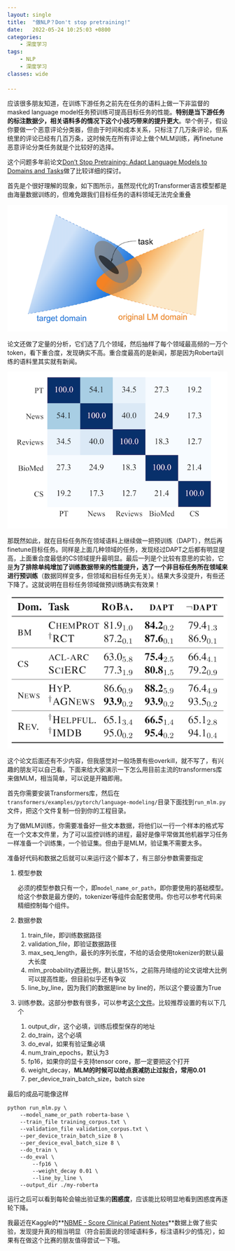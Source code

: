 ```yaml
---
layout: single
title:  "做NLP？Don't stop pretraining!"
date:   2022-05-24 10:25:03 +0800
categories: 
    - 深度学习
tags: 
    - NLP
    - 深度学习
classes: wide

---
```


应该很多朋友知道，在训练下游任务之前先在任务的语料上做一下非监督的masked language model任务预训练可提高目标任务的性能。**特别是当下游任务的标注数据少，相关语料多的情况下这个小技巧带来的提升更大**。举个例子，假设你要做一个恶意评论分类器，但由于时间和成本关系，只标注了几万条评论，但系统里的评论已经有几百万条，这时候先在所有评论上做个MLM训练，再finetune恶意评论分类任务就是个比较好的选择。

这个问题多年前论文[Don’t Stop Pretraining: Adapt Language Models to Domains and Tasks](https://arxiv.org/pdf/2004.10964.pdf)做了比较详细的探讨。

首先是个很好理解的现象，如下图所示，虽然现代化的Transformer语言模型都是由海量数据训练的，但难免跟我们目标任务的语料领域无法完全重叠

![目标域与预训练语言模型的领域往往不完全重合](/assets/mlm/Untitled.png)


论文还做了定量的分析，它们选了几个领域，然后抽样了每个领域最高频的一万个token，看下重合度，发现确实不高。重合度最高的是新闻，那是因为Roberta训练的语料里其实就有新闻。

![领域间最高频token的重合度](/assets/mlm/Untitled%201.png)


那既然如此，就在目标任务所在领域语料上继续做一把预训练（DAPT），然后再finetune目标任务。同样是上面几种领域的任务，发现经过DAPT之后都有明显提高，上面重合度最低的CS领域提升最明显。最后一列是个比较有意思的实验，它是**为了排除单纯增加了训练数据带来的性能提升，选了一个非目标任务所在领域来进行预训练**（数据同样变多，但领域和目标任务无关）。结果大多没提升，有些还下降了。这就说明在目标任务领域做预训练确实有效果！

![经过领域语料进一步预训练后，模型在目标任务上都有明显提升](/assets/mlm/Untitled%202.png)


这个论文后面还有不少内容，但我感觉对一般场景有些overkill，就不写了，有兴趣的朋友可以自己看。下面来给大家演示一下怎么用目前主流的transformers库来做MLM，相当简单，可以说是开箱即用。

首先你需要安装Transformers库，然后在`transformers/examples/pytorch/language-modeling/`目录下面找到`run_mlm.py`文件，把这个文件复制一份到你的工程目录。

为了做MLM训练，你需要准备好一些文本数据，将他们以一行一个样本的格式写在一个文本文件里，为了可以监控训练的进程，最好是像平常做其他机器学习任务一样准备一个训练集，一个验证集。但由于是MLM，验证集不需要太多。

准备好代码和数据之后就可以来运行这个脚本了，有三部分参数需要指定

1. 模型参数
    
    必须的模型参数只有一个，即`model_name_or_path`，即你要使用的基础模型。给这个参数是最方便的，tokenizer等组件会配套使用。你也可以参考代码来精细控制每个组件。
    
2. 数据参数
    1. train_file，即训练数据路径
    2. validation_file，即验证数据路径
    3. max_seq_length，最长的序列长度，不给的话会使用tokenizer的默认最大长度
    4. mlm_probability遮蔽比例，默认是15%，之前陈丹琦组的论文说增大比例可以提高性能，但目前似乎还有争议
    5. line_by_line，因为我们的数据是line by line的，所以这个要设置为True
3. 训练参数。这部分参数有很多，可以参考[这个文件](https://github.com/huggingface/transformers/blob/main/src/transformers/training_args.py)。比较推荐设置的有以下几个
    1. output_dir，这个必填，训练后模型保存的地址
    2. do_train，这个必填
    3. do_eval，如果有验证集必填
    4. num_train_epochs，默认为3
    5. fp16，如果你的显卡支持tensor core，那一定要把这个打开
    6. weight_decay，**MLM的时候可以给点衰减防止过拟合，常用0.01**
    7. per_device_train_batch_size，batch size

最后的成品可能像这样

```
python run_mlm.py \
    --model_name_or_path roberta-base \
    --train_file training_corpus.txt \
    --validation_file validation_corpus.txt \
    --per_device_train_batch_size 8 \
    --per_device_eval_batch_size 8 \
    --do_train \
    --do_eval \
		--fp16 \
		--weight_decay 0.01 \
		--line_by_line \
    --output_dir ./my-roberta
```

运行之后可以看到每轮会输出验证集的**困惑度**，应该能比较明显地看到困惑度再逐轮下降。

我最近在Kaggle的**[NBME - Score Clinical Patient Notes](http://www.kaggle.com/competitions/nbme-score-clinical-patient-notes)**数据上做了些实验，发现提升真的相当明显（符合前面说的领域语料多，标注语料少的情况），如果有在做这个比赛的朋友值得尝试一下哦。